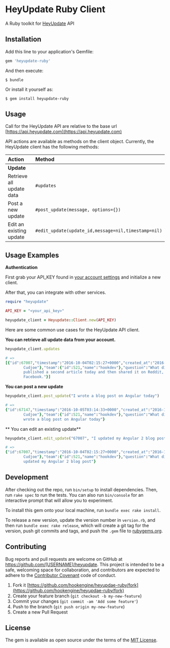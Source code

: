 # HeyUpdate Ruby Client

A Ruby toolkit for [HeyUpdate]() API

## Installation

Add this line to your application's Gemfile:

```ruby
gem 'heyupdate-ruby'
```

And then execute:

    $ bundle

Or install it yourself as:

    $ gem install heyupdate-ruby

## Usage

Call for the HeyUpdate API are relative to the base url
[https://api.heyupdate.com](https://api.heyupdate.com)

API actions are available as methods on the client object. Currently, the
HeyUpdate client has the following methods:

| Action               	                   | Method             					                           |
|:-----------------------------------------|:--------------------------------------------------------|
| **Update**                               |                   					                             |
| Retrieve all update data          	     | `#updates`                                              |
| Post a new update         	             | `#post_update(message, options={})`                     |
| Edit an existing update   	             | `#edit_update(update_id,message=nil,timestamp=nil)`     |

## Usage Examples

**Authentication**

First grab your API_KEY found in [your account settings](https://hookdev.heyupdate.com/user/settings) and initialize a new client.

After that, you can integrate with other services.

```ruby
require "heyupdate"

API_KEY = "<your_api_key>"

heyupdate_client = Heyupdate::Client.new(API_KEY)
```

Here are some common use cases for the HeyUpdate API client.

**You can retrieve all update data from your account.**

```ruby
heyupdate_client.updates

# =>
[{"id":67007,"timestamp":"2016-10-04T02:15:27+0000","created_at":"2016-10-04T02:15:27+0000","updated_at":"2016-10-04T02:15:27+0000","user":{"id":1311,"email":"rkcudjoe+dev@hookengine.com","name":"Raymond
        Cudjoe"},"team":{"id":521,"name":"hookdev"},"question":"What did you do today?","message":"I
        published a second article today and then shared it on Reddit, Twitter and
        Facebook."}]
```

**You can post a new update**

```ruby
heyupdate_client.post_update("I wrote a blog post on Angular today")

# =>
{"id":67147,"timestamp":"2016-10-05T03:14:33+0000","created_at":"2016-10-05T03:14:33+0000","updated_at":"2016-10-05T03:14:33+0000","user":{"id":1311,"email":"rkcudjoe+dev@hookengine.com","name":"Raymond
        Cudjoe"},"team":{"id":521,"name":"hookdev"},"question":"What did you do today?","message":"I
        wrote a blog post on Angular today"}
```

** You can edit an existing update**

```ruby
heyupdate_client.edit_update("67007", "I updated my Angular 2 blog post")

# =>
{"id":67007,"timestamp":"2016-10-04T02:15:27+0000","created_at":"2016-10-04T02:15:27+0000","updated_at":"2016-10-05T03:10:18+0000","user":{"id":1311,"email":"rkcudjoe+dev@hookengine.com","name":"Raymond
        Cudjoe"},"team":{"id":521,"name":"hookdev"},"question":"What did you do today?","message":"I
        updated my Angular 2 blog post"}
```

## Development

After checking out the repo, run `bin/setup` to install dependencies. Then, run `rake spec` to run the tests. You can also run `bin/console` for an interactive prompt that will allow you to experiment.

To install this gem onto your local machine, run `bundle exec rake install`.

To release a new version, update the version number in `version.rb`, and then run `bundle exec rake release`, which will create a git tag for the version, push git commits and tags, and push the `.gem` file to [rubygems.org](https://rubygems.org).

## Contributing

Bug reports and pull requests are welcome on GitHub at https://github.com/[USERNAME]/heyupdate. This project is intended to be a safe, welcoming space for collaboration, and contributors are expected to adhere to the [Contributor Covenant](http://contributor-covenant.org) code of conduct.

1. Fork it [https://github.com/hookengine/heyupdae-ruby/fork](https://github.com/hookengine/heyupdae-ruby/fork)
2. Create your feature branch (`git checkout -b my-new-feature`)
3. Commit your changes (`git commit -am 'Add some feature'`)
4. Push to the branch (`git push origin my-new-feature`)
5. Create a new Pull Request

## License

The gem is available as open source under the terms of the [MIT License](http://opensource.org/licenses/MIT).
